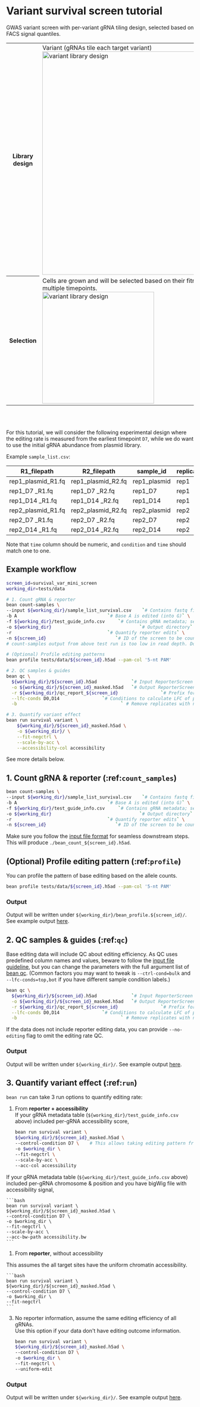 # Variant survival screen tutorial
GWAS variant screen with per-variant gRNA tiling design, selected based on FACS signal quantiles.  

<table>
  <tr>
    <th>Library design</th>
    <td>Variant (gRNAs tile each target variant)   <br> <img src="/crispr-bean/assets/variant.png" alt="variant library design" width="600"/></td>
  </tr>
  <tr>
    <th>Selection</th>
    <td>Cells are grown and will be selected based on their fitness. Cells are sampled in multiple timepoints.  <br>  <img src="/crispr-bean/assets/proliferation.png" alt="variant library design" width="300"/></td>
  </tr>
</table>

<br></br>

For this tutorial, we will consider the following experimental design where the editing rate is measured from the earliest timepoint `D7`, while we do want to use the initial gRNA abundance from plasmid library.

Example `sample_list.csv`:

| R1_filepath         | R2_filepath         | sample_id    | replicate | condition | time |
| ------------------- | ------------------- | ------------ | --------- | --------- | -----|
| rep1_plasmid_R1.fq  | rep1_plasmid_R2.fq  | rep1_plasmid | rep1      | plasmid   | 0    |
| rep1_D7     _R1.fq  | rep1_D7     _R2.fq  | rep1_D7      | rep1      | D7        | 7    |
| rep1_D14    _R1.fq  | rep1_D14    _R2.fq  | rep1_D14     | rep1      | D14       | 14   |
| rep2_plasmid_R1.fq  | rep2_plasmid_R2.fq  | rep2_plasmid | rep2      | plasmid   | 0    |
| rep2_D7     _R1.fq  | rep2_D7     _R2.fq  | rep2_D7      | rep2      | D7        | 7    |
| rep2_D14    _R1.fq  | rep2_D14    _R2.fq  | rep2_D14     | rep2      | D14       | 14   |

Note that `time` column should be numeric, and `condition` and `time` should match one to one.

## Example workflow
```bash
screen_id=survival_var_mini_screen
working_dir=tests/data

# 1. Count gRNA & reporter
bean count-samples \
--input ${working_dir}/sample_list_survival.csv    `# Contains fastq file path; see test file for example.`\
-b A                                  `# Base A is edited (into G)` \
-f ${working_dir}/test_guide_info.csv     `# Contains gRNA metadata; see test file for example.`\
-o ${working_dir}                                 `# Output directory` \
-r                                    `# Quantify reporter edits` \
-n ${screen_id}                          `# ID of the screen to be counted`   
# count-samples output from above test run is too low in read depth. Downstream processes can be run with test file included in the Github repo.

# (Optional) Profile editing patterns
bean profile tests/data/${screen_id}.h5ad --pam-col '5-nt PAM'

# 2. QC samples & guides
bean qc \
  ${working_dir}/${screen_id}.h5ad             `# Input ReporterScreen .h5ad file path` \
  -o ${working_dir}/${screen_id}_masked.h5ad   `# Output ReporterScreen .h5ad file path` \
  -r ${working_dir}/qc_report_${screen_id}                `# Prefix for QC report` \
  --lfc-conds D0,D14                `# Conditions to calculate LFC of positive controls` \
  -b                                       ` # Remove replicates with no good samples.

# 3. Quantify variant effect
bean run survival variant \
    ${working_dir}/${screen_id}_masked.h5ad \
    -o ${working_dir}/ \
    --fit-negctrl \
    --scale-by-acc \
    --accessibility-col accessibility
```
See more details below.

## 1. Count gRNA & reporter (:ref:`count_samples`)
```bash
bean count-samples \
--input ${working_dir}/sample_list_survival.csv    `# Contains fastq file path; see test file for example.`\
-b A                                  `# Base A is edited (into G)` \
-f ${working_dir}/test_guide_info.csv     `# Contains gRNA metadata; see test file for example.`\
-o ${working_dir}                                 `# Output directory` \
-r                                    `# Quantify reporter edits` \
-n ${screen_id}                          `# ID of the screen to be counted`  
```
Make sure you follow the [input file format](https://pinellolab.github.io/crispr-bean/input.html) for seamless downstream steps. This will produce `./bean_count_${screen_id}.h5ad`. 

## (Optional) Profile editing pattern (:ref:`profile`)
You can profile the pattern of base editing based on the allele counts. 

```bash
bean profile tests/data/${screen_id}.h5ad --pam-col '5-nt PAM'
```

### Output
Output will be written under `${working_dir}/bean_profile.${screen_id}/`. See example output [here](https://github.com/pinellolab/crispr-bean/tree/main/docs/example_profile_output/).

## 2. QC samples & guides (:ref:`qc`)
Base editing data will include QC about editing efficiency. As QC uses predefined column names and values, beware to follow the [input file guideline](https://pinellolab.github.io/crispr-bean/input.html), but you can change the parameters with the full argument list of [bean qc](https://pinellolab.github.io/crispr-bean/qc.html). (Common factors you may want to tweak is `--ctrl-cond=bulk` and `--lfc-conds=top,bot` if you have different sample condition labels.)
```bash
bean qc \
  ${working_dir}/${screen_id}.h5ad             `# Input ReporterScreen .h5ad file path` \
  -o ${working_dir}/${screen_id}_masked.h5ad   `# Output ReporterScreen .h5ad file path` \
  -r ${working_dir}/qc_report_${screen_id}                `# Prefix for QC report` \
  --lfc-conds D0,D14                `# Conditions to calculate LFC of positive controls` \
  -b                                       ` # Remove replicates with no good samples.

```

If the data does not include reporter editing data, you can provide `--no-editing` flag to omit the editing rate QC.

### Output
Output will be written under `${working_dir}/`. See example output [here](https://github.com/pinellolab/crispr-bean/tree/main//docs/example_qc_output/).

## 3. Quantify variant effect (:ref:`run`)

`bean run` can take 3 run options to quantify editing rate:  
1. From **reporter + accessibility**  
  If your gRNA metadata table (`${working_dir}/test_guide_info.csv` above) included per-gRNA accessibility score, 
    ```bash
    bean run survival variant \
    ${working_dir}/${screen_id}_masked.h5ad \
    --control-condition D7 \    # This allows taking editing pattern from D7 (time=7) to infer unbiased editing pattern in time=0.
    -o $working_dir \
    --fit-negctrl \
    --scale-by-acc \
    --acc-col accessibility
    ```

  If your gRNA metadata table (`${working_dir}/test_guide_info.csv` above) included per-gRNA chromosome & position and you have bigWig file with accessibility signal, 

    ```bash
    bean run survival variant \
    ${working_dir}/${screen_id}_masked.h5ad \
    --control-condition D7 \
    -o $working_dir \
    --fit-negctrl \
    --scale-by-acc \
    --acc-bw-path accessibility.bw
    ```

1. From **reporter**, without accessibility

  This assumes the all target sites have the uniform chromatin accessibility.

    ```bash
    bean run survival variant \
    ${working_dir}/${screen_id}_masked.h5ad \
    --control-condition D7 \
    -o $working_dir \
    --fit-negctrl 
    ```

3. No reporter information, assume the same editing efficiency of all gRNAs.  
  Use this option if your data don't have editing outcome information.
  
    ```bash
    bean run survival variant \
    ${working_dir}/${screen_id}_masked.h5ad \
    --control-condition D7 \
    -o $working_dir \
    --fit-negctrl \
    --uniform-edit
    ```

### Output
Output will be written under `${working_dir}/`. See example output [here](https://github.com/pinellolab/crispr-bean/tree/main/docs/example_run_output/variant).